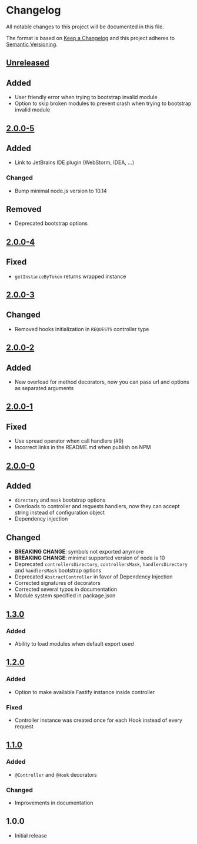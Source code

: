 # Changelog
All notable changes to this project will be documented in this file.

The format is based on [Keep a Changelog](https://keepachangelog.com/en/1.0.0/)
and this project adheres to [Semantic Versioning](https://semver.org/spec/v2.0.0.html).

## [Unreleased]
## Added
- User friendly error when trying to bootstrap invalid module
- Option to skip broken modules to prevent crash when trying to bootstrap invalid module

## [2.0.0-5]
## Added
- Link to JetBrains IDE plugin (WebStorm, IDEA, ...)

### Changed
- Bump minimal node.js version to 10.14

## Removed
- Deprecated bootstrap options

## [2.0.0-4]
## Fixed
- `getInstanceByToken` returns wrapped instance

## [2.0.0-3]
## Changed
- Removed hooks initialization in `REQUESTS` controller type

## [2.0.0-2]
## Added
- New overload for method decorators, now you can pass url and options as separated arguments

## [2.0.0-1]
## Fixed
- Use spread operator when call handlers (#9)
- Incorrect links in the README.md when publish on NPM

## [2.0.0-0]
## Added
- `directory` and `mask` bootstrap options
- Overloads to controller and requests handlers, now they can accept string instead of configuration object
- Dependency injection

## Changed
- **BREAKING CHANGE**: symbols not exported anymore
- **BREAKING CHANGE**: minimal supported version of node is 10
- Deprecated `controllersDirectory`, `controllersMask`, `handlersDirectory` and `handlersMask` bootstrap options
- Deprecated `AbstractController` in favor of Dependency Injection
- Corrected signatures of decorators
- Corrected several typos in documentation
- Module system specified in package.json

## [1.3.0]
### Added
- Ability to load modules when default export used

## [1.2.0]
### Added
- Option to make available Fastify instance inside controller

### Fixed
- Controller instance was created once for each Hook instead of every request

## [1.1.0]
### Added
- `@Controller` and `@Hook` decorators

### Changed
- Improvements in documentation

## 1.0.0
- Initial release

[Unreleased]: https://github.com/L2jLiga/fastify-decorators/compare/v2.0.0-5...HEAD
[2.0.0-5]: https://github.com/L2jLiga/fastify-decorators/compare/v2.0.0-4...v2.0.0-5
[2.0.0-4]: https://github.com/L2jLiga/fastify-decorators/compare/v2.0.0-3...v2.0.0-4
[2.0.0-3]: https://github.com/L2jLiga/fastify-decorators/compare/v2.0.0-2...v2.0.0-3
[2.0.0-2]: https://github.com/L2jLiga/fastify-decorators/compare/v2.0.0-1...v2.0.0-2
[2.0.0-1]: https://github.com/L2jLiga/fastify-decorators/compare/v2.0.0-0...v2.0.0-1
[2.0.0-0]: https://github.com/L2jLiga/fastify-decorators/compare/v1.3.0...v2.0.0-0
[1.3.0]: https://github.com/L2jLiga/fastify-decorators/compare/v1.2.0...v1.3.0
[1.2.0]: https://github.com/L2jLiga/fastify-decorators/compare/v1.1.0...v1.2.0
[1.1.0]: https://github.com/L2jLiga/fastify-decorators/compare/v1.0.0...v1.1.0
